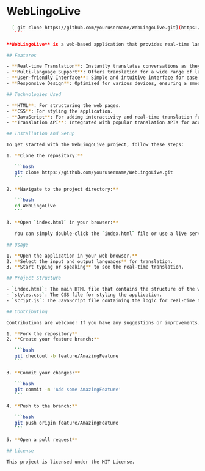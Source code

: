 # WebLingoLive 
 ```bash
   [ git clone https://github.com/yourusername/WebLingoLive.git](https://kishan200286.github.io/WeblingoTranslator/)
    ```

**WebLingoLive** is a web-based application that provides real-time language translation for live conversations. Built using HTML, CSS, and JavaScript, this project aims to make communication across different languages seamless and interactive.

## Features

- **Real-time Translation**: Instantly translates conversations as they happen.
- **Multi-language Support**: Offers translation for a wide range of languages.
- **User-friendly Interface**: Simple and intuitive interface for ease of use.
- **Responsive Design**: Optimized for various devices, ensuring a smooth experience on both desktop and mobile.

## Technologies Used

- **HTML**: For structuring the web pages.
- **CSS**: For styling the application.
- **JavaScript**: For adding interactivity and real-time translation functionality.
- **Translation API**: Integrated with popular translation APIs for accurate translations.

## Installation and Setup

To get started with the WebLingoLive project, follow these steps:

1. **Clone the repository:**

    ```bash
    git clone https://github.com/yourusername/WebLingoLive.git
    ```

2. **Navigate to the project directory:**

    ```bash
    cd WebLingoLive
    ```

3. **Open `index.html` in your browser:**

    You can simply double-click the `index.html` file or use a live server extension in your code editor.

## Usage

1. **Open the application in your web browser.**
2. **Select the input and output languages** for translation.
3. **Start typing or speaking** to see the real-time translation.

## Project Structure

- `index.html`: The main HTML file that contains the structure of the web application.
- `styles.css`: The CSS file for styling the application.
- `script.js`: The JavaScript file containing the logic for real-time translation.

## Contributing

Contributions are welcome! If you have any suggestions or improvements, feel free to open an issue or submit a pull request.

1. **Fork the repository**
2. **Create your feature branch:**

    ```bash
    git checkout -b feature/AmazingFeature
    ```

3. **Commit your changes:**

    ```bash
    git commit -m 'Add some AmazingFeature'
    ```

4. **Push to the branch:**

    ```bash
    git push origin feature/AmazingFeature
    ```

5. **Open a pull request**

## License

This project is licensed under the MIT License.

